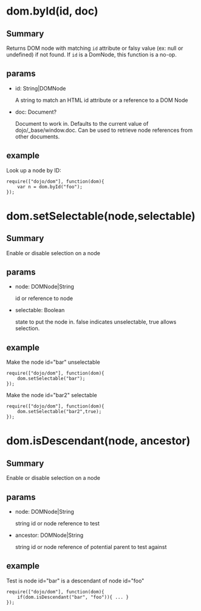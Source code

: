 # dom.byId(id, doc)
## Summary
Returns DOM node with matching `id` attribute or falsy value (ex: null or undefined) if not found.  If `id` is a DomNode, this function is a no-op.

## params
* id: String|DOMNode

    A string to match an HTML id attribute or a reference to a DOM Node
* doc: Document?

    Document to work in. Defaults to the current value of dojo/_base/window.doc.  Can be used to retrieve node references from other documents.

## example
Look up a node by ID:

````
require(["dojo/dom"], function(dom){  
    var n = dom.byId("foo");  
});  
````


# dom.setSelectable(node,selectable)
## Summary
Enable or disable selection on a node

## params
* node: DOMNode|String

    id or reference to node
* selectable: Boolean

    state to put the node in. false indicates unselectable, true allows selection.

## example
Make the node id="bar" unselectable

````
require(["dojo/dom"], function(dom){
    dom.setSelectable("bar");
});  
````
Make the node id="bar2" selectable

````$xslt
require(["dojo/dom"], function(dom){
    dom.setSelectable("bar2",true);
});  
````

# dom.isDescendant(node, ancestor)
## Summary
Enable or disable selection on a node

## params
* node: DOMNode|String

    string id or node reference to test
* ancestor: DOMNode|String

    string id or node reference of potential parent to test against

## example
Test is node id="bar" is a descendant of node id="foo"

````
require(["dojo/dom"], function(dom){
    if(dom.isDescendant("bar", "foo")){ ... }
});  
````